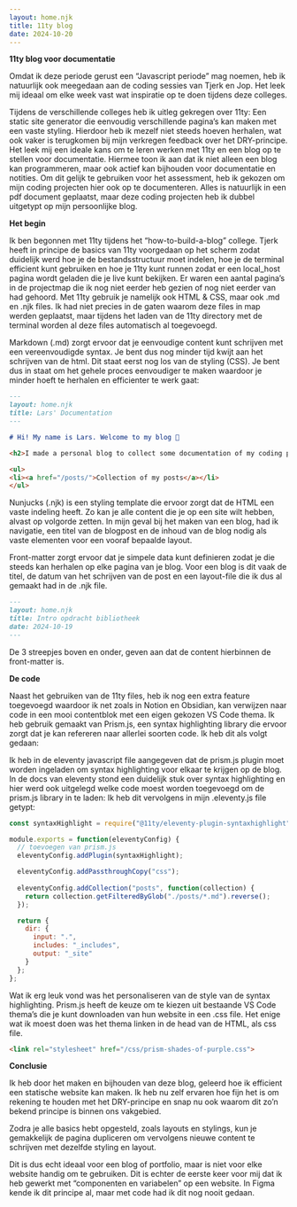 ```yaml
---
layout: home.njk
title: 11ty blog
date: 2024-10-20
---
```


**11ty blog voor documentatie**

Omdat ik deze periode gerust een “Javascript periode” mag noemen, heb ik natuurlijk ook meegedaan aan de coding sessies van Tjerk en Jop. Het leek mij ideaal om elke week vast wat inspiratie op te doen tijdens deze colleges. 

Tijdens de verschillende colleges heb ik uitleg gekregen over 11ty: Een static site generator die eenvoudig verschillende pagina’s kan maken met een vaste styling. Hierdoor heb ik mezelf niet steeds hoeven herhalen, wat ook vaker is terugkomen bij mijn verkregen feedback over het DRY-principe. Het leek mij een ideale kans om te leren werken met 11ty en een blog op te stellen voor documentatie. Hiermee toon ik aan dat ik niet alleen een blog kan programmeren, maar ook actief kan bijhouden voor documentatie en notities. Om dit gelijk te gebruiken voor het assessment, heb ik gekozen om mijn coding projecten hier ook op te documenteren. Alles is natuurlijk in een pdf document geplaatst, maar deze coding projecten heb ik dubbel uitgetypt op mijn persoonlijke blog.

**Het begin**

Ik ben begonnen met 11ty tijdens het “how-to-build-a-blog” college. Tjerk heeft in principe de basics van 11ty voorgedaan op het scherm zodat duidelijk werd hoe je de bestandsstructuur moet indelen, hoe je de terminal efficient kunt gebruiken en hoe je 11ty kunt runnen zodat er een local_host pagina wordt geladen die je live kunt bekijken. Er waren een aantal pagina’s in de projectmap die ik nog niet eerder heb gezien of nog niet eerder van had gehoord. Met 11ty gebruik je namelijk ook HTML & CSS, maar ook .md en .njk files. Ik had niet precies in de gaten waarom deze files in map werden geplaatst, maar tijdens het laden van de 11ty directory met de terminal worden al deze files automatisch al toegevoegd.

Markdown (.md) zorgt ervoor dat je eenvoudige content kunt schrijven met een vereenvoudigde syntax. Je bent dus nog minder tijd kwijt aan het schrijven van de html. Dit staat eerst nog los van de styling (CSS). Je bent dus in staat om het gehele proces eenvoudiger te maken waardoor je minder hoeft te herhalen en efficienter te werk gaat:

```md
---
layout: home.njk
title: Lars' Documentation
---

# Hi! My name is Lars. Welcome to my blog 👋

<h2>I made a personal blog to collect some documentation of my coding projects</h2>

<ul>
<li><a href="/posts/">Collection of my posts</a></li>
</ul>
```

Nunjucks (.njk) is een styling template die ervoor zorgt dat de HTML een vaste indeling heeft. Zo kan je alle content die je op een site wilt hebben, alvast op volgorde zetten. In mijn geval bij het maken van een blog, had ik navigatie, een titel van de blogpost en de inhoud van de blog nodig als vaste elementen voor een vooraf bepaalde layout.

Front-matter zorgt ervoor dat je simpele data kunt definieren zodat je die steeds kan herhalen op elke pagina van je blog. Voor een blog is dit vaak de titel, de datum van het schrijven van de post en een layout-file die ik dus al gemaakt had in de .njk file.
```md
---
layout: home.njk
title: Intro opdracht bibliotheek
date: 2024-10-19
---
```

De 3 streepjes boven en onder, geven aan dat de content hierbinnen de front-matter is.

**De code**

Naast het gebruiken van de 11ty files, heb ik nog een extra feature toegevoegd waardoor ik net zoals in Notion en Obsidian, kan verwijzen naar code in een mooi contentblok met een eigen gekozen VS Code thema. Ik heb gebruik gemaakt van Prism.js, een syntax highlighting library die ervoor zorgt dat je kan refereren naar allerlei soorten code. Ik heb dit als volgt gedaan:

Ik heb in de eleventy javascript file aangegeven dat de prism.js plugin moet worden ingeladen om syntax highlighting voor elkaar te krijgen op de blog. In de docs van eleventy stond een duidelijk stuk over syntax highlighting en hier werd ook uitgelegd welke code moest worden toegevoegd om de prism.js library in te laden: Ik heb dit vervolgens in mijn .eleventy.js file getypt:

```js
const syntaxHighlight = require("@11ty/eleventy-plugin-syntaxhighlight");

module.exports = function(eleventyConfig) {
  // toevoegen van prism.js
  eleventyConfig.addPlugin(syntaxHighlight);

  eleventyConfig.addPassthroughCopy("css");
  
  eleventyConfig.addCollection("posts", function(collection) {
    return collection.getFilteredByGlob("./posts/*.md").reverse();
  });

  return {
    dir: {
      input: ".",
      includes: "_includes",
      output: "_site"
    }
  };
};
```

Wat ik erg leuk vond was het personaliseren van de style van de syntax highlighting. Prism.js heeft de keuze om te kiezen uit bestaande VS Code thema’s die je kunt downloaden van hun website in een .css file. Het enige wat ik moest doen was het thema linken in de head van de HTML, als css file.

```html
<link rel="stylesheet" href="/css/prism-shades-of-purple.css">
```

**Conclusie**

Ik heb door het maken en bijhouden van deze blog, geleerd hoe ik efficient een statische website kan maken. Ik heb nu zelf ervaren hoe fijn het is om rekening te houden met het DRY-principe en snap nu ook waarom dit zo’n bekend principe is binnen ons vakgebied. 

Zodra je alle basics hebt opgesteld, zoals layouts en stylings, kun je gemakkelijk de pagina dupliceren om vervolgens nieuwe content te schrijven met dezelfde styling en layout. 

Dit is dus echt ideaal voor een blog of portfolio, maar is niet voor elke website handig om te gebruiken. Dit is echter de eerste keer voor mij dat ik heb gewerkt met “componenten en variabelen” op een website. In Figma kende ik dit principe al, maar met code had ik dit nog nooit gedaan.

